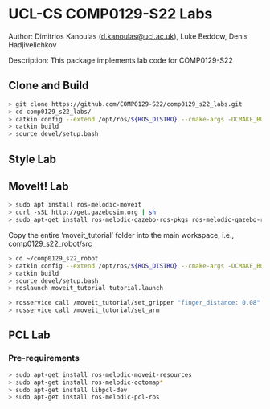 # UCL-CS COMP0129-S22 Labs

Author: Dimitrios Kanoulas (d.kanoulas@ucl.ac.uk), Luke Beddow, Denis Hadjivelichkov

Description: This package implements lab code for COMP0129-S22

## Clone and Build
```bash
> git clone https://github.com/COMP0129-S22/comp0129_s22_labs.git
> cd comp0129_s22_labs/
> catkin config --extend /opt/ros/${ROS_DISTRO} --cmake-args -DCMAKE_BUILD_TYPE=Release
> catkin build
> source devel/setup.bash
```

## Style Lab


## MoveIt! Lab

```bash
> sudo apt install ros-melodic-moveit
> curl -sSL http://get.gazebosim.org | sh
> sudo apt-get install ros-melodic-gazebo-ros-pkgs ros-melodic-gazebo-ros-control
```

Copy the entire ‘moveit_tutorial’ folder into the main workspace, i.e., comp0129_s22_robot/src

```bash
> cd ~/comp0129_s22_robot
> catkin config --extend /opt/ros/${ROS_DISTRO} --cmake-args -DCMAKE_BUILD_TYPE=Release
> catkin build
> source devel/setup.bash
> roslaunch moveit_tutorial tutorial.launch 
```

```bash
> rosservice call /moveit_tutorial/set_gripper "finger_distance: 0.08"
> rosservice call /moveit_tutorial/set_arm 
```

## PCL Lab

### Pre-requirements
```bash
> sudo apt-get install ros-melodic-moveit-resources
> sudo apt-get install ros-melodic-octomap*
> sudo apt-get install libpcl-dev
> sudo apt-get install ros-melodic-pcl-ros 
```
